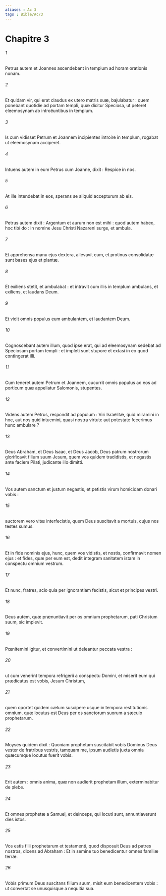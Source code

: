 ```yaml
---
aliases : Ac 3
tags : Bible/Ac/3
---
```


# Chapitre 3

###### 1
Petrus autem et Joannes ascendebant in templum ad horam orationis nonam.
###### 2
Et quidam vir, qui erat claudus ex utero matris suæ, bajulabatur : quem ponebant quotidie ad portam templi, quæ dicitur Speciosa, ut peteret eleemosynam ab introëuntibus in templum.
###### 3
Is cum vidisset Petrum et Joannem incipientes introire in templum, rogabat ut eleemosynam acciperet.
###### 4
Intuens autem in eum Petrus cum Joanne, dixit : Respice in nos.
###### 5
At ille intendebat in eos, sperans se aliquid accepturum ab eis.
###### 6
Petrus autem dixit : Argentum et aurum non est mihi : quod autem habeo, hoc tibi do : in nomine Jesu Christi Nazareni surge, et ambula.
###### 7
Et apprehensa manu ejus dextera, allevavit eum, et protinus consolidatæ sunt bases ejus et plantæ.
###### 8
Et exiliens stetit, et ambulabat : et intravit cum illis in templum ambulans, et exiliens, et laudans Deum.
###### 9
Et vidit omnis populus eum ambulantem, et laudantem Deum.
###### 10
Cognoscebant autem illum, quod ipse erat, qui ad eleemosynam sedebat ad Speciosam portam templi : et impleti sunt stupore et extasi in eo quod contingerat illi.
###### 11
Cum teneret autem Petrum et Joannem, cucurrit omnis populus ad eos ad porticum quæ appellatur Salomonis, stupentes.
###### 12
Videns autem Petrus, respondit ad populum : Viri Israëlitæ, quid miramini in hoc, aut nos quid intuemini, quasi nostra virtute aut potestate fecerimus hunc ambulare ?
###### 13
Deus Abraham, et Deus Isaac, et Deus Jacob, Deus patrum nostrorum glorificavit filium suum Jesum, quem vos quidem tradidistis, et negastis ante faciem Pilati, judicante illo dimitti.
###### 14
Vos autem sanctum et justum negastis, et petistis virum homicidam donari vobis :
###### 15
auctorem vero vitæ interfecistis, quem Deus suscitavit a mortuis, cujus nos testes sumus.
###### 16
Et in fide nominis ejus, hunc, quem vos vidistis, et nostis, confirmavit nomen ejus : et fides, quæ per eum est, dedit integram sanitatem istam in conspectu omnium vestrum.
###### 17
Et nunc, fratres, scio quia per ignorantiam fecistis, sicut et principes vestri.
###### 18
Deus autem, quæ prænuntiavit per os omnium prophetarum, pati Christum suum, sic implevit.
###### 19
Pœnitemini igitur, et convertimini ut deleantur peccata vestra :
###### 20
ut cum venerint tempora refrigerii a conspectu Domini, et miserit eum qui prædicatus est vobis, Jesum Christum,
###### 21
quem oportet quidem cælum suscipere usque in tempora restitutionis omnium, quæ locutus est Deus per os sanctorum suorum a sæculo prophetarum.
###### 22
Moyses quidem dixit : Quoniam prophetam suscitabit vobis Dominus Deus vester de fratribus vestris, tamquam me, ipsum audietis juxta omnia quæcumque locutus fuerit vobis.
###### 23
Erit autem : omnis anima, quæ non audierit prophetam illum, exterminabitur de plebe.
###### 24
Et omnes prophetæ a Samuel, et deinceps, qui locuti sunt, annuntiaverunt dies istos.
###### 25
Vos estis filii prophetarum et testamenti, quod disposuit Deus ad patres nostros, dicens ad Abraham : Et in semine tuo benedicentur omnes familiæ terræ.
###### 26
Vobis primum Deus suscitans filium suum, misit eum benedicentem vobis : ut convertat se unusquisque a nequitia sua.
